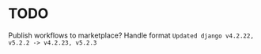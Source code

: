 # TODO

Publish workflows to marketplace?
Handle format `Updated django v4.2.22, v5.2.2 -> v4.2.23, v5.2.3`
